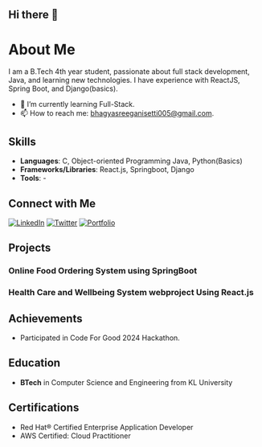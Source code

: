 ## Hi there 👋

# About Me
I am a B.Tech 4th year student, passionate about full stack development, Java, and learning new technologies. I have experience with ReactJS, Spring Boot, and Django(basics).


- 🌱 I’m currently learning Full-Stack.
- 📫 How to reach me: bhagyasreeganisetti005@gmail.com.

## Skills
- **Languages**: C, Object-oriented Programming Java, Python(Basics)
- **Frameworks/Libraries**: React.js, Springboot, Django
- **Tools**: -


## Connect with Me
[![LinkedIn](https://img.shields.io/badge/LinkedIn-0077B5?style=for-the-badge&logo=linkedin&logoColor=white)](https://www.linkedin.com/in/bhagya-sree-ganisetti-61b289246)
[![Twitter](https://img.shields.io/badge/Twitter-1DA1F2?style=for-the-badge&logo=twitter&logoColor=white)](https://twitter.com/yourprofile)
[![Portfolio](https://img.shields.io/badge/Portfolio-000000?style=for-the-badge&logo=github&logoColor=white)](https://yourportfolio.com)

## Projects
### Online Food Ordering System using SpringBoot

### Health Care and Wellbeing System webproject Using React.js



## Achievements
- Participated in Code For Good 2024 Hackathon.

## Education
- **BTech** in Computer Science and Engineering from KL University

## Certifications
- Red Hat® Certified Enterprise Application Developer
- AWS Certified: Cloud Practitioner

